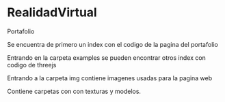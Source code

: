 # RealidadVirtual
Portafolio

Se encuentra de primero un index con el codigo de la pagina del portafolio

Entrando en la carpeta examples se pueden encontrar otros index con codigo de threejs

Entrando a la carpeta img contiene imagenes usadas para la pagina web

Contiene carpetas con con texturas y modelos.

